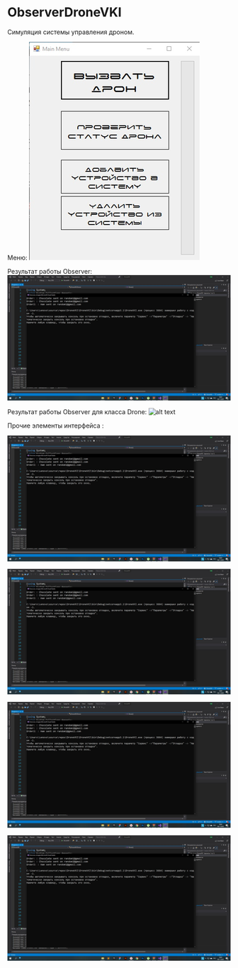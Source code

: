 # ObserverDroneVKI

Симуляция системы управления дроном.


Меню: 
![alt text](2rFzJ6NcKYQ.jpg "Описание будет тут")


Результат работы Observer:![alt text](4PSUJe6WQ6A.jpg
 "Описание будет тут")

Результат работы Observer для класса Drone: ![alt text](1.jpg
 "Описание будет тут")
 
 Прочие элементы интерфейса :
 
 ![alt text](4PSUJe6WQ6A.jpg
 "Описание будет тут")
 
 ![alt text](4PSUJe6WQ6A.jpg
 "Описание будет тут")
 
 ![alt text](4PSUJe6WQ6A.jpg
 "Описание будет тут")
 
 ![alt text](4PSUJe6WQ6A.jpg
 "Описание будет тут")
